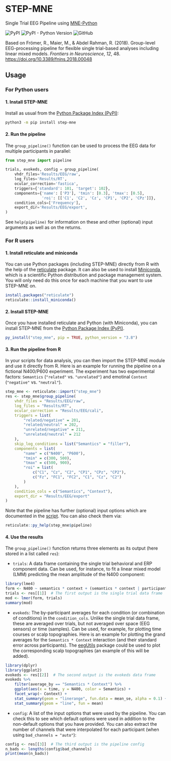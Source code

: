 # STEP-MNE

Single Trial EEG Pipeline using [MNE-Python](https://mne.tools)

![PyPI](https://img.shields.io/pypi/v/step-mne)
![PyPI - Python Version](https://img.shields.io/pypi/pyversions/step-mne)
![GitHub](https://img.shields.io/github/license/alexenge/step-mne)

Based on Frömer, R., Maier, M., & Abdel Rahman, R. (2018).
Group-level EEG-processing pipeline for flexible single trial-based analyses including linear mixed models.
*Frontiers in Neuroscience*, *12*, 48. <https://doi.org/10.3389/fnins.2018.00048>

## Usage

### For Python users

#### 1. Install STEP-MNE

Install as usual from the [Python Package Index (PyPI)](https://pypi.org/project/step-mne/):

```bash
python3 -m pip install step-mne
```

#### 2. Run the pipeline

The `group_pipeline()` function can be used to process the EEG data for multiple participants in parallel:

```python
from step_mne import pipeline

trials, evokeds, config = group_pipeline(
    vhdr_files='Results/EEG/raw',
    log_files='Results/RT',
    ocular_correction='fastica',
    triggers={'standard': 101, 'target': 102},
    components={'name': ['P3'], 'tmin': [0.3], 'tmax': [0.5],
                'roi': [['C1', 'C2', 'Cz', 'CP1', 'CP2', 'CPz']]},
    condition_cols=['Frequency'],
    export_dir='Results/EEG/export',
)
```

See `help(pipeline)` for information on these and other (optional) input arguments as well as on the returns.

### For R users

#### 1. Install reticulate and miniconda

You can use Python packages (including STEP-MNE) directly from R with the help of the [reticulate](https://rstudio.github.io/reticulate/) package.
It can also be used to install [Miniconda](https://docs.conda.io/en/latest/miniconda.html), which is a scientific Python distribution and package management system.
You will only need do this once for each machine that you want to use STEP-MNE on.

```r
install.packages("reticulate")
reticulate::install_miniconda()
```

#### 2. Install STEP-MNE

Once you have installed reticulate and Python (with Miniconda), you can install STEP-MNE from the [Python Package Index (PyPI)](https://pypi.org/project/step-mne/).

```r
py_install("step_mne", pip = TRUE, python_version = "3.8")
```

#### 3. Run the pipeline from R

In your scripts for data analysis, you can then import the STEP-MNE module and use it directly from R.
Here is an example for running the pipeline on a fictional N400/P600 experiment.
The experiment has two experimental factors: `Semantics` (`"related"` vs. `"unrelated"`) and emotinal `Context` (`"negative"` vs. `"neutral"`).

```R
step_mne <- reticulate::import("step_mne")
res <- step_mne$group_pipeline(
    vhdr_files = "Results/EEG/raw",
    log_files = "Results/RT",
    ocular_correction = "Results/EEG/cali",
    triggers = list(
        "related/negative" = 201,
        "related/neutral" = 202,
        "unrelated/negative" = 211,
        "unrelated/neutral" = 212
    ),
    skip_log_conditions = list("Semantics" = "filler"),
    components = list(
        "name" = c("N400", "P600"),
        "tmin" = c(300, 500),
        "tmax" = c(500, 900),
        "roi" = list(
            c("C1", "Cz", "C2", "CP1", "CPz", "CP2"),
            c("Fz", "FC1", "FC2", "C1", "Cz", "C2")
        )
    ),
    condition_cols = c("Semantics", "Context"),
    export_dir = "Results/EEG/export"
)
```

Note that the pipeline has further (optional) input options which are documented in the [script](https://github.com/alexenge/step-mne/blob/main/step_mne/pipeline.py).
You can also check them via:

```r
reticulate::py_help(step_mne$pipeline)
```

#### 4. Use the results

The `group_pipeline()` function returns three elements as its output (here stored in a list called `res`):

* `trials`: A data frame containing the single trial behavioral and ERP component data.
Can be used, for instance, to fit a linear mixed model (LMM) predicting the mean amplitude of the N400 component:

```r
library(lme4)
form <- N400 ~ semantics * context + (semantics * context | participant_id)
trials <- res[[1]]  # The first output is the single trial data frame
mod <- lmer(form, trials)
summary(mod)
```

* `evokeds`: The by-participant averages for each condition (or combination of conditions) in the `condition_cols`.
Unlike the single trial data frame, these are averaged over trials, but not averaged over space (EEG sensors) or time (samples).
Can be used, for example, for plotting time courses or scalp topographies.
Here is an example for plotting the grand averages for the `Semantics * Context` interaction (and their standard error across participants). The [eegUtils](https://craddm.github.io/eegUtils) package could be used to plot the corresponding scalp topographies (an example of this will be added).

```r
library(dplyr)
library(ggplot2)
evokeds <- res[[2]]  # The second output is the evokeds data frame
evokeds %>%
    filter(average_by == "Semantics * Context") %>%
    ggplot(aes(x = time, y = N400, color = Semantics) +
    facet_wrap(~ Context) +
    stat_summary(geom = "linerange", fun.data = mean_se, alpha = 0.1) +
    stat_summary(geom = "line", fun = mean)    
```

* `config`: A list of the input options that were used by the pipeline.
You can check this to see which default options were used in addition to the non-default options that you have provided.
You can also extract the number of channels that were interpolated for each participant (when using `bad_channels = "auto"`):

```r
config <- res[[3]]  # The third output is the pipeline config
n_bads <- lengths(config$bad_channels)
print(mean(n_bads))
```

